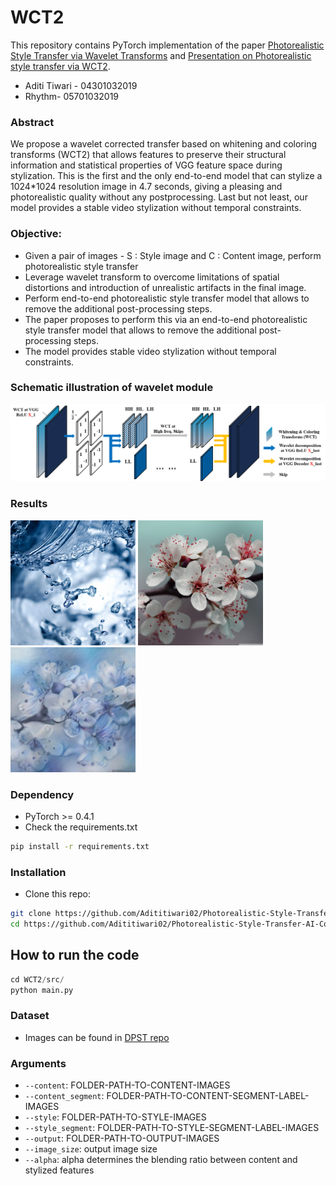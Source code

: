 # WCT2
This repository contains PyTorch implementation of the paper [Photorealistic Style Transfer via Wavelet Transforms](https://arxiv.org/abs/1903.09760) and [Presentation on Photorealistic style transfer via WCT2](https://docs.google.com/document/d/1XXqfoJc23DFYfQnyIVZVKkxQ1gebP0vDyRa0_sZizDI/edit).
- Aditi Tiwari - 04301032019
- Rhythm- 05701032019

### Abstract 
We propose a wavelet corrected transfer based
on whitening and coloring transforms (WCT2) that allows
features to preserve their structural information and statistical
properties of VGG feature space during stylization.
This is the first and the only end-to-end model that can
stylize a 1024*1024 resolution image in 4.7 seconds, giving
a pleasing and photorealistic quality without any postprocessing.
Last but not least, our model provides a stable
video stylization without temporal constraints.

### Objective:
- Given a pair of images - S : Style image and C : Content image, perform photorealistic style transfer
- Leverage wavelet transform to overcome limitations of spatial distortions and introduction of unrealistic artifacts in the final image.
- Perform end-to-end photorealistic style transfer model that allows to remove the additional post-processing steps.
- The paper proposes to perform this via an end-to-end photorealistic style transfer model that allows to remove the additional post-processing steps.
- The model provides stable video stylization without temporal constraints. 

 

### Schematic illustration of wavelet module
<img src="Image/haar-wavelet.png" width="1000" title="wavelet module"> 

### Results
<p float="left">
 <img src="WCT2/images/style/in1.jpg" width="200" title="style image"> 
<img src="WCT2/images/content/in1.jpg" width="200" title="content image"> 
<img src="WCT2/images/output/in1.jpg" width="200" title="output image"> 
 </p>


### Dependency
- PyTorch >= 0.4.1
- Check the requirements.txt
```bash
pip install -r requirements.txt
```
### Installation
- Clone this repo:
```bash
git clone https://github.com/Adititiwari02/Photorealistic-Style-Transfer-AI-College.git
cd https://github.com/Adititiwari02/Photorealistic-Style-Transfer-AI-College.git
```

## How to run the code
```python
cd WCT2/src/
python main.py
```
### Dataset
  - Images can be found in [DPST repo](https://github.com/luanfujun/deep-photo-styletransfer)
  
### Arguments
- `--content`: FOLDER-PATH-TO-CONTENT-IMAGES
- `--content_segment`: FOLDER-PATH-TO-CONTENT-SEGMENT-LABEL-IMAGES
- `--style`: FOLDER-PATH-TO-STYLE-IMAGES
- `--style_segment`: FOLDER-PATH-TO-STYLE-SEGMENT-LABEL-IMAGES
- `--output`: FOLDER-PATH-TO-OUTPUT-IMAGES
- `--image_size`: output image size
- `--alpha`: alpha determines the blending ratio between content and stylized features

